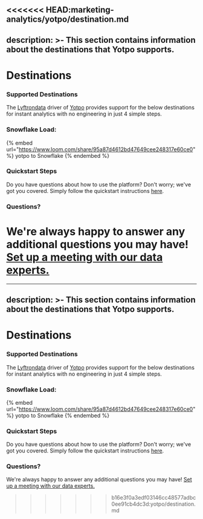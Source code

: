 <<<<<<< HEAD:marketing-analytics/yotpo/destination.md
---
description: >-
    This section contains information about the destinations that Yotpo
    supports.
---

# Destinations

### Supported Destinations

The [Lyftrondata](https://www.lyftrondata.com/) driver of [Yotpo](https://www.lyftrondata.com/integration/marketing-analytics/yotpo/) provides support for the below destinations for instant analytics with no engineering in just 4 simple steps.

### Snowflake Load:

{% embed url="https://www.loom.com/share/95a87d4612bd47649cee248317e60ce0" %}
yotpo to Snowflake
{% endembed %}

### Quickstart Steps

Do you have questions about how to use the platform? Don't worry; we've got you covered. Simply follow the quickstart instructions [here](../../../quickstart-steps.md).

### Questions? <a href="#questions" id="questions"></a>

We're always happy to answer any additional questions you may have! [Set up a meeting with our data experts.](https://www.lyftrondata.com/book-a-meeting/)
=======
---
description: >-
    This section contains information about the destinations that Yotpo
    supports.
---

# Destinations

### Supported Destinations

The [Lyftrondata](https://www.lyftrondata.com/) driver of [Yotpo](https://www.lyftrondata.com/integration/marketing-analytics/yotpo/) provides support for the below destinations for instant analytics with no engineering in just 4 simple steps.

### Snowflake Load:

{% embed url="https://www.loom.com/share/95a87d4612bd47649cee248317e60ce0" %}
yotpo to Snowflake
{% endembed %}

### Quickstart Steps

Do you have questions about how to use the platform? Don't worry; we've got you covered. Simply follow the quickstart instructions [here](../../../quickstart-steps.md).

### Questions? <a href="#questions" id="questions"></a>

We're always happy to answer any additional questions you may have! [Set up a meeting with our data experts.](https://www.lyftrondata.com/book-a-meeting/)
>>>>>>> b16e3f0a3edf03146cc48577adbc0ee91cb4dc3d:yotpo/destination.md
